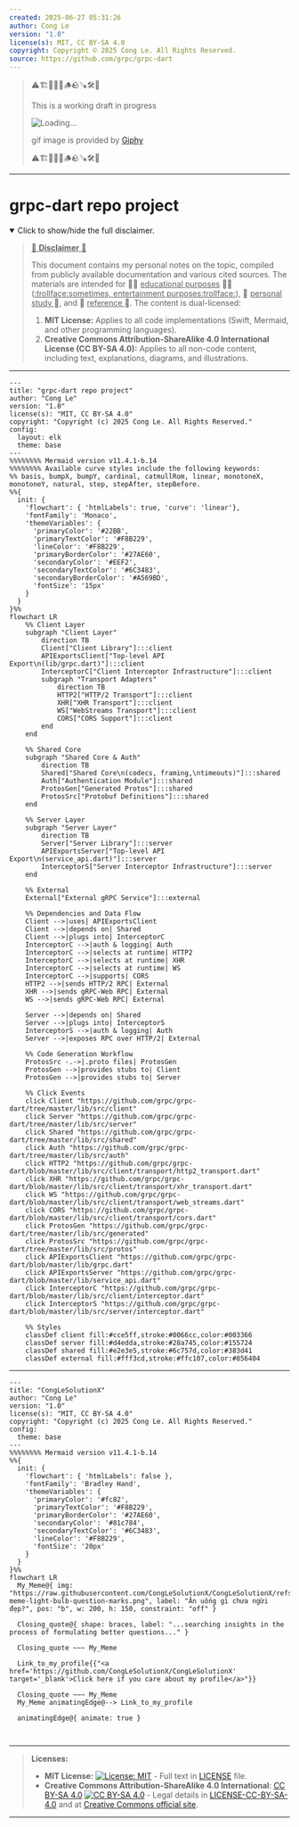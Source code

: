 ```yaml
---
created: 2025-06-27 05:31:26
author: Cong Le
version: "1.0"
license(s): MIT, CC BY-SA 4.0
copyright: Copyright © 2025 Cong Le. All Rights Reserved.
source: https://github.com/grpc/grpc-dart
---
```



> ⚠️🏗️🚧🦺🧱🪵🪨🪚🛠️👷
> 
> This is a working draft in progress
> 
> ![Loading...](https://media2.giphy.com/media/v1.Y2lkPTc5MGI3NjExMXVjejV3dnVjc2o5MXd3eXBvcDR1cHlzbHQ1Z2R6YjY0ZHpmdjJ6OCZlcD12MV9pbnRlcm5hbF9naWZfYnlfaWQmY3Q9Zw/hL9q5k9dk9l0wGd4e0/giphy.gif)
>
> gif image is provided by [Giphy](https://giphy.com)
> 
> ⚠️🏗️🚧🦺🧱🪵🪨🪚🛠️👷


----




# grpc-dart repo project
<details open>
<summary>Click to show/hide the full disclaimer.</summary>
   
> <ins>📢 **Disclaimer** 🚨</ins>
>
> This document contains my personal notes on the topic,
> compiled from publicly available documentation and various cited sources.
> The materials are intended for 👨‍🎓 <ins>educational purposes</ins> 👨‍🎓 (<ins>:trollface:sometimes, entertainment purposes:trollface:</ins>), 📖 <ins> personal study </ins> 📖, and 🔖 <ins> reference </ins> 🔖.
> The content is dual-licensed:
> 1. **MIT License:** Applies to all code implementations (Swift, Mermaid, and other programming languages).
> 2. **Creative Commons Attribution-ShareAlike 4.0 International License (CC BY-SA 4.0):** Applies to all non-code content, including text, explanations, diagrams, and illustrations.

</details>



----

```mermaid
---
title: "grpc-dart repo project"
author: "Cong Le"
version: "1.0"
license(s): "MIT, CC BY-SA 4.0"
copyright: "Copyright (c) 2025 Cong Le. All Rights Reserved."
config:
  layout: elk
  theme: base
---
%%%%%%%% Mermaid version v11.4.1-b.14
%%%%%%%% Available curve styles include the following keywords:
%% basis, bumpX, bumpY, cardinal, catmullRom, linear, monotoneX, monotoneY, natural, step, stepAfter, stepBefore.
%%{
  init: {
    'flowchart': { 'htmlLabels': true, 'curve': 'linear'},
    'fontFamily': 'Monaco',
    'themeVariables': {
      'primaryColor': '#22BB',
      'primaryTextColor': '#F8B229',
      'lineColor': '#F8B229',
      'primaryBorderColor': '#27AE60',
      'secondaryColor': '#EEF2',
      'secondaryTextColor': '#6C3483',
      'secondaryBorderColor': '#A569BD',
      'fontSize': '15px'
    }
  }
}%%
flowchart LR
    %% Client Layer
    subgraph "Client Layer"
        direction TB
        Client["Client Library"]:::client
        APIExportsClient["Top-level API Export\n(lib/grpc.dart)"]:::client
        InterceptorC["Client Interceptor Infrastructure"]:::client
        subgraph "Transport Adapters"
            direction TB
            HTTP2["HTTP/2 Transport"]:::client
            XHR["XHR Transport"]:::client
            WS["WebStreams Transport"]:::client
            CORS["CORS Support"]:::client
        end
    end

    %% Shared Core
    subgraph "Shared Core & Auth"
        direction TB
        Shared["Shared Core\n(codecs, framing,\ntimeouts)"]:::shared
        Auth["Authentication Module"]:::shared
        ProtosGen["Generated Protos"]:::shared
        ProtosSrc["Protobuf Definitions"]:::shared
    end

    %% Server Layer
    subgraph "Server Layer"
        direction TB
        Server["Server Library"]:::server
        APIExportsServer["Top-level API Export\n(service_api.dart)"]:::server
        InterceptorS["Server Interceptor Infrastructure"]:::server
    end

    %% External
    External["External gRPC Service"]:::external

    %% Dependencies and Data Flow
    Client -->|uses| APIExportsClient
    Client -->|depends on| Shared
    Client -->|plugs into| InterceptorC
    InterceptorC -->|auth & logging| Auth
    InterceptorC -->|selects at runtime| HTTP2
    InterceptorC -->|selects at runtime| XHR
    InterceptorC -->|selects at runtime| WS
    InterceptorC -->|supports| CORS
    HTTP2 -->|sends HTTP/2 RPC| External
    XHR -->|sends gRPC-Web RPC| External
    WS -->|sends gRPC-Web RPC| External

    Server -->|depends on| Shared
    Server -->|plugs into| InterceptorS
    InterceptorS -->|auth & logging| Auth
    Server -->|exposes RPC over HTTP/2| External

    %% Code Generation Workflow
    ProtosSrc -.->|.proto files| ProtosGen
    ProtosGen -->|provides stubs to| Client
    ProtosGen -->|provides stubs to| Server

    %% Click Events
    click Client "https://github.com/grpc/grpc-dart/tree/master/lib/src/client"
    click Server "https://github.com/grpc/grpc-dart/tree/master/lib/src/server"
    click Shared "https://github.com/grpc/grpc-dart/tree/master/lib/src/shared"
    click Auth "https://github.com/grpc/grpc-dart/tree/master/lib/src/auth"
    click HTTP2 "https://github.com/grpc/grpc-dart/blob/master/lib/src/client/transport/http2_transport.dart"
    click XHR "https://github.com/grpc/grpc-dart/blob/master/lib/src/client/transport/xhr_transport.dart"
    click WS "https://github.com/grpc/grpc-dart/blob/master/lib/src/client/transport/web_streams.dart"
    click CORS "https://github.com/grpc/grpc-dart/blob/master/lib/src/client/transport/cors.dart"
    click ProtosGen "https://github.com/grpc/grpc-dart/tree/master/lib/src/generated"
    click ProtosSrc "https://github.com/grpc/grpc-dart/tree/master/lib/src/protos"
    click APIExportsClient "https://github.com/grpc/grpc-dart/blob/master/lib/grpc.dart"
    click APIExportsServer "https://github.com/grpc/grpc-dart/blob/master/lib/service_api.dart"
    click InterceptorC "https://github.com/grpc/grpc-dart/blob/master/lib/src/client/interceptor.dart"
    click InterceptorS "https://github.com/grpc/grpc-dart/blob/master/lib/src/server/interceptor.dart"

    %% Styles
    classDef client fill:#cce5ff,stroke:#0066cc,color:#003366
    classDef server fill:#d4edda,stroke:#28a745,color:#155724
    classDef shared fill:#e2e3e5,stroke:#6c757d,color:#383d41
    classDef external fill:#fff3cd,stroke:#ffc107,color:#856404

```

-----

<!-- 
```mermaid
%% Current Mermaid version
info
```  -->


```mermaid
---
title: "CongLeSolutionX"
author: "Cong Le"
version: "1.0"
license(s): "MIT, CC BY-SA 4.0"
copyright: "Copyright (c) 2025 Cong Le. All Rights Reserved."
config:
  theme: base
---
%%%%%%%% Mermaid version v11.4.1-b.14
%%{
  init: {
    'flowchart': { 'htmlLabels': false },
    'fontFamily': 'Bradley Hand',
    'themeVariables': {
      'primaryColor': '#fc82',
      'primaryTextColor': '#F8B229',
      'primaryBorderColor': '#27AE60',
      'secondaryColor': '#81c784',
      'secondaryTextColor': '#6C3483',
      'lineColor': '#F8B229',
      'fontSize': '20px'
    }
  }
}%%
flowchart LR
  My_Meme@{ img: "https://raw.githubusercontent.com/CongLeSolutionX/CongLeSolutionX/refs/heads/main/assets/images/My-meme-light-bulb-question-marks.png", label: "Ăn uống gì chưa ngừi đẹp?", pos: "b", w: 200, h: 150, constraint: "off" }

  Closing_quote@{ shape: braces, label: "...searching insights in the process of formulating better questions..." }
    
  Closing_quote ~~~ My_Meme
    
  Link_to_my_profile{{"<a href='https://github.com/CongLeSolutionX/CongLeSolutionX' target='_blank'>Click here if you care about my profile</a>"}}

  Closing_quote ~~~ My_Meme
  My_Meme animatingEdge@--> Link_to_my_profile
  
  animatingEdge@{ animate: true }



```

---
>**Licenses:**
>
>- **MIT License:**  [![License: MIT](https://img.shields.io/badge/License-MIT-yellow.svg)](LICENSE) - Full text in [LICENSE](LICENSE) file.
>- **Creative Commons Attribution-ShareAlike 4.0 International**: [CC BY-SA 4.0](https://creativecommons.org/licenses/by-sa/4.0/) [![CC BY-SA 4.0](https://licensebuttons.net/l/by-sa/4.0/88x31.png)](https://creativecommons.org/licenses/by-sa/4.0/) - Legal details in [LICENSE-CC-BY-SA-4.0](THE_PAST/LICENSE-CC-BY-SA-4.0) and at [Creative Commons official site](https://creativecommons.org/licenses/by-sa/4.0/).
>
---